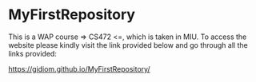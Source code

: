 # MyFirstRepository

This is a WAP course => CS472 <=, which is taken in MIU.
To access the website please kindly visit the link provided below and go through all the links provided:

 https://gidiom.github.io/MyFirstRepository/
